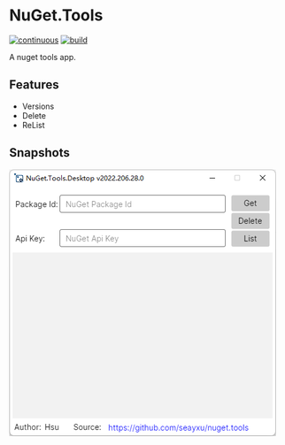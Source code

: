 # NuGet.Tools

[![continuous](https://github.com/seayxu/nuget.tools/actions/workflows/continuous.yml/badge.svg?branch=main)](https://github.com/seayxu/nuget.tools/actions/workflows/continuous.yml)
[![build](https://github.com/seayxu/nuget.tools/actions/workflows/continuous.build.yml/badge.svg)](https://github.com/seayxu/nuget.tools/actions/workflows/continuous.build.yml)

A nuget tools app.

## Features
- Versions
- Delete
- ReList

## Snapshots
![main](./assets/main.png)